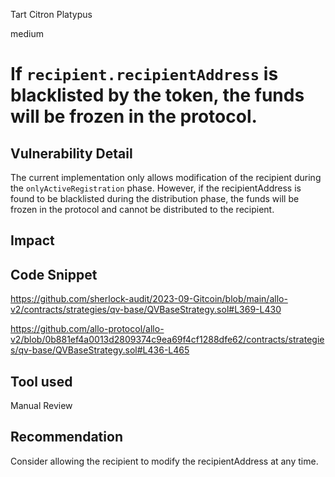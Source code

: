 Tart Citron Platypus

medium

# If `recipient.recipientAddress` is blacklisted by the token, the funds will be frozen in the protocol.

## Vulnerability Detail

The current implementation only allows modification of the recipient during the `onlyActiveRegistration` phase. However, if the recipientAddress is found to be blacklisted during the distribution phase, the funds will be frozen in the protocol and cannot be distributed to the recipient.

## Impact

## Code Snippet

https://github.com/sherlock-audit/2023-09-Gitcoin/blob/main/allo-v2/contracts/strategies/qv-base/QVBaseStrategy.sol#L369-L430

https://github.com/allo-protocol/allo-v2/blob/0b881ef4a0013d2809374c9ea69f4cf1288dfe62/contracts/strategies/qv-base/QVBaseStrategy.sol#L436-L465
## Tool used

Manual Review

## Recommendation

Consider allowing the recipient to modify the recipientAddress at any time.